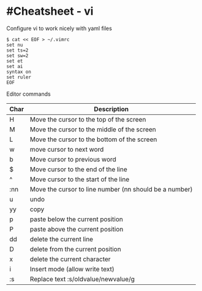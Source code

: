 #Cheatsheet - vi
===

Configure vi to work nicely with yaml files
```
$ cat << EOF > ~/.vimrc
set nu
set ts=2
set sw=2
set et
set ai
syntax on
set ruler
EOF
```

Editor commands

| Char| Description                                            |
|-----|--------------------------------------------------------|
| H   | Move the cursor to the top of the screen               |
| M   | Move the cursor to the middle of the screen            |
| L   | Move the cursor to the bottom of the screen            |
| w   | move cursor to next word                               |
| b   | Move cursor to previous word                           |
| $   | Move cursor to the end of the line                     |
| ^   | Move cursor to the start of the line                   |
| :nn | Move the cursor to line number (nn should be a number) |
| u   | undo                                                   |
| yy  | copy                                                   |
| p   | paste below the current position                       |
| P   | paste above the current position                       |
| dd  | delete the current line                                |
| D   | delete from the current position                       |
| x   | delete the current character                           |
| i   | Insert mode (allow write text)                         |
| :s  | Replace text :s/oldvalue/newvalue/g                    |

